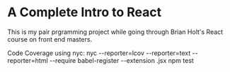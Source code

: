 # A Complete Intro to React

This is my pair prgramming project while going through Brian Holt's React course on front end masters.



Code Coverage using nyc:
nyc --reporter=lcov --reporter=text --reporter=html --require babel-register --extension .jsx npm test





